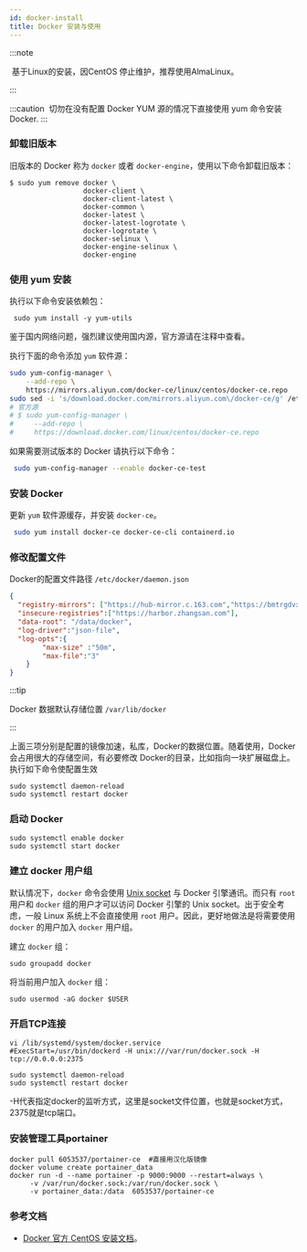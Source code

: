 ```yaml
---
id: docker-install
title: Docker 安装与使用
---
```


:::note

​	基于Linux的安装，因CentOS 停止维护，推荐使用AlmaLinux。

:::

:::caution
​	切勿在没有配置 Docker YUM 源的情况下直接使用 yum 命令安装 Docker.
:::

### 卸载旧版本

旧版本的 Docker 称为 `docker` 或者 `docker-engine`，使用以下命令卸载旧版本：

```shell
$ sudo yum remove docker \
                  docker-client \
                  docker-client-latest \
                  docker-common \
                  docker-latest \
                  docker-latest-logrotate \
                  docker-logrotate \
                  docker-selinux \
                  docker-engine-selinux \
                  docker-engine
```

### 使用 yum 安装

执行以下命令安装依赖包：
```shell
 sudo yum install -y yum-utils
```
鉴于国内网络问题，强烈建议使用国内源，官方源请在注释中查看。

执行下面的命令添加 `yum` 软件源：
```sh
sudo yum-config-manager \
    --add-repo \
    https://mirrors.aliyun.com/docker-ce/linux/centos/docker-ce.repo
sudo sed -i 's/download.docker.com/mirrors.aliyun.com\/docker-ce/g' /etc/yum.repos.d/docker-ce.repo
# 官方源
# $ sudo yum-config-manager \
#     --add-repo \
#     https://download.docker.com/linux/centos/docker-ce.repo
```

如果需要测试版本的 Docker 请执行以下命令：

```sh
 sudo yum-config-manager --enable docker-ce-test
```

### 安装 Docker

更新 `yum` 软件源缓存，并安装 `docker-ce`。

```sh
 sudo yum install docker-ce docker-ce-cli containerd.io
```

### 修改配置文件

Docker的配置文件路径 `/etc/docker/daemon.json`

```json
{
  "registry-mirrors": ["https://hub-mirror.c.163.com","https://bmtrgdvx.mirror.aliyuncs.com","https://y9lmbx5j.mirror.aliyuncs.com"],
  "insecure-registries":["https://harbor.zhangsan.com"],
  "data-root": "/data/docker",
  "log-driver":"json-file",
  "log-opts":{
        "max-size" :"50m",
        "max-file":"3"
    }
}
```
:::tip

 Docker 数据默认存储位置 `/var/lib/docker`

:::

上面三项分别是配置的镜像加速，私库，Docker的数据位置。随着使用，Docker 会占用很大的存储空间，有必要修改 Docker的目录，比如指向一块扩展磁盘上。
执行如下命令使配置生效

```shell
sudo systemctl daemon-reload
sudo systemctl restart docker
```

### 启动 Docker

```shell
sudo systemctl enable docker
sudo systemctl start docker
```

### 建立 docker 用户组

默认情况下，`docker` 命令会使用 [Unix socket](https://en.wikipedia.org/wiki/Unix_domain_socket) 与 Docker 引擎通讯。而只有 `root` 用户和 `docker` 组的用户才可以访问 Docker 引擎的 Unix socket。出于安全考虑，一般 Linux 系统上不会直接使用 `root` 用户。因此，更好地做法是将需要使用 `docker` 的用户加入 `docker` 用户组。

建立 `docker` 组：

```shell
sudo groupadd docker
```
将当前用户加入 `docker` 组：
```shell
sudo usermod -aG docker $USER
```
### 开启TCP连接

```shell
vi /lib/systemd/system/docker.service
#ExecStart=/usr/bin/dockerd -H unix:///var/run/docker.sock -H tcp://0.0.0.0:2375

sudo systemctl daemon-reload
sudo systemctl restart docker
```

-H代表指定docker的监听方式，这里是socket文件位置，也就是socket方式，2375就是tcp端口。

### 安装管理工具portainer

```shell
docker pull 6053537/portainer-ce  #直接用汉化版镜像
docker volume create portainer_data
docker run -d --name portainer -p 9000:9000 --restart=always \
     -v /var/run/docker.sock:/var/run/docker.sock \
     -v portainer_data:/data  6053537/portainer-ce
```



### 参考文档

- [Docker 官方 CentOS 安装文档](https://docs.docker.com/install/linux/docker-ce/centos/)。